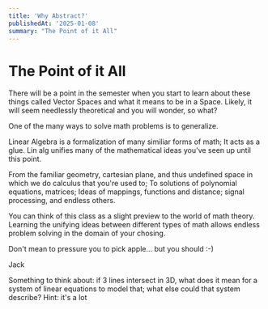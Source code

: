 ```yaml
---
title: 'Why Abstract?'
publishedAt: '2025-01-08'
summary: "The Point of it All"
---
```


# The Point of it All

There will be a point in the semester when you start to learn about these things called Vector Spaces and what it means to be in a Space.
Likely, it will seem needlessly theoretical and you will wonder, so what? 

One of the many ways to solve math problems is to generalize.

Linear Algebra is a formalization of many similiar forms of math; It acts as a glue. Lin alg unifies many of the mathematical ideas you've 
seen up until this point. 

From the familiar geometry, cartesian plane, and thus undefined space in which we do calculus that you're
used to; To solutions of polynomial equations, matrices; Ideas of mappings, functions and distance; signal processing, and endless others. 

You can think of this class as a slight preview to the world of math theory. Learning the unifying ideas between different types of math 
allows endless problem solving in the domain of your chosing.

Don't mean to pressure you to pick apple... but you should :-)

Jack

Something to think about: 
if 3 lines intersect in 3D, what does it mean for a system of linear equations to model that; what else could that system describe?
Hint: it's a lot

